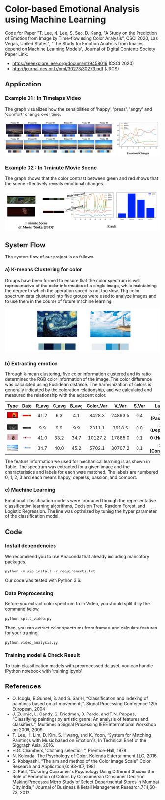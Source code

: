 
# Color-based Emotional Analysis using Machine Learning

Code for Paper "T. Lee, N. Lee, S. Seo, D. Kang, "A Study on the Prediction of Emotion from Image by Time-flow using Color Analysis", CSCI 2020, Las Vegas, United States",  "The Study for Emotion Analysis from Images depend on Machine Learning Models", Journal of Digital Contents Society  
Paper Link: 
- https://ieeexplore.ieee.org/document/9458016 (CSCI 2020)
- http://journal.dcs.or.kr/xml/30273/30273.pdf (JDCS)

## Application
### Example 01 : In Timelaps Video
The graph visualizes how the sensibilities of 'happy', 'press', 'angry' and 'comfort' change over time.

![](imgs/application.png)
### Example 02 : In 1 minute Movie Scene
The graph shows that the color contrast between green and red shows that the scene effectively reveals emotional changes.

![](imgs/application2.png)

## System Flow
The system flow of our project is as follows. 

### a) K-means Clustering for color
Groups have been formed to ensure that the color spectrum is well representative of the color information of a single image, while maintaining the degree to which the operation speed is not too slow. Thg color spectrum data clustered into five groups were used to analyze images and to use them in the course of future machine learning.

![](imgs/spectrum.jpg)

### b) Extracting emotion
Through k-mean clustering, five color information clustered and its ratio determined the RGB color information of the image. The color difference was calculated using Euclidean distance. The harmonization of colors is generally indicated by the coloration relationship, and we calculated and measured the relationship with the adjacent color.

| **Type** | **Date** | **R_avg** | **G_avg** | **B_avg** | **Color_Var** | **V_Var** | **S_Var** | **Label** |
|:--------:|:--------:|:--------:|:--------:|:--------:| :--------:|:--------:|:--------:|:--------:|
| ![](imgs/011.jpg) | ![](imgs/012.jpg) | 41.2 | 6.3 | 4.1 | 8428.3 | 24893.5 | 0.4 | **2 (Passion)** |
| ![](imgs/021.jpg) | ![](imgs/022.jpg) | 9.9 | 9.9 | 9.9 | 2311.1 | 3618.5 | 0.0 | **1 (Depress)** |
| ![](imgs/031.jpg) | ![](imgs/032.jpg) | 41.0 | 33.2 | 34.7 | 10127.2 | 17885.0 | 0.1 | **0 (Happy)** | 
| ![](imgs/041.jpg) | ![](imgs/042.jpg) | 34.7 | 40.0 | 45.2 | 5702.1 | 30707.2 | 0.1 | **3 (Comport)** |

The feature information we used for mechanical learning is as shown in Table. The spectrum was extracted for a given image and the characteristics and labels for each were matched. The labels are numbered 0, 1, 2, 3 and each means happy, depress, passion, and comport.

### c) Machine Learning
Emotional classification models were produced through the representative classification learning algorithms, Decision Tree, Random Forest, and Logistic Regression. The line was optimized by tuning the hyper parameter of the classification model.

## Code

### Install dependencies
We recommend you to use Anaconda that already including mandotory packages. 
```
python -m pip install -r requirements.txt
```
Our code was tested with Python 3.6.

### Data Preprocessing
Before you extract color spectrum from Video, you should split it by the command below,
```
python split_video.py
```

Then, you can extract color spectrums from frames, and calculate features for your training.
```
python video_analysis.py
```

### Training model & Check Result
To train  classification models with preprocessed dataset, you can handle IPython notebook with 'training.ipynb'.

## References
- O. Icoglu, B.Gunsel, B. and S. Sariel, “Classification and indexing of paintings based on art movements”. Signal Processing Conference 12th European, 2004
- J. Zujovic, L. Gandy, S. Friedman, B. Pardo, and T.N. Pappas, “Classifying paintings by artistic genre: An analysis of features and classifiers.”, Multimedia Signal Processing IEEE International Workshop on 2009, 2009.
- T. Lee, H. Lim, D. Kim, S. Hwang, and K. Yoon, “System for Matching Paintings with Music based on Emotion”s, In Technical Brief of the Siggraph Asia, 2016.
- H.G. Chambers,“Clothing selection “, Prentice-Hall, 1978
- N. Kolenda, The Psychology of Color. Kolenda Entertainment LLC, 2016.
- S. Kobayashi. “The aim and method of the Color Image Scale”, Color Research and Application,6: 93–107, 1981.
- D. Patil, “Coloring Consumer's Psychology Using Different Shades the Role of Perception of Colors by Consumersin Consumer Decision Making Process:a Micro Study of Select Departmental Stores in Mumbai City,India,” Journal of Business & Retail Management Research,7(1),60-73, 2012.






